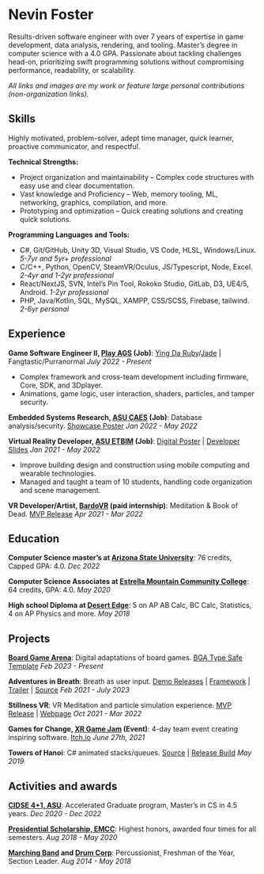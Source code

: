 Nevin Foster
============

Results-driven software engineer with over 7 years of expertise in game development, data analysis, rendering, and tooling. Master’s degree in computer science with a 4.0 GPA. Passionate about tackling challenges head-on, prioritizing swift programming solutions without compromising performance, readability, or scalability.

_All links and images are my work or feature large personal contributions (non-organization links)._

## Skills

Highly motivated, problem-solver, adept time manager, quick learner, proactive communicator, and respectful.
 
**Technical Strengths:**
- Project organization and maintainability – Complex code structures with easy use and clear documentation.
- Vast knowledge and Proficiency – Web, memory tooling, ML, networking, graphics, compilation, and more.
- Prototyping and optimization – Quick creating solutions and creating quick solutions.
  
**Programming Languages and Tools:**
- C#, Git/GitHub, Unity 3D, Visual Studio, VS Code, HLSL, Windows/Linux.	_5-7yr and 5yr+ professional_
- C/C++, Python, OpenCV, SteamVR/Oculus, JS/Typescript, Node, Excel.	_2-4yr and 1-2yr professional_
- React/NextJS, SVN, Intel’s Pin Tool, Rokoko Studio, GitLab, D3, UE4/5, Android. 	_1-2yr professional_
- PHP, Java/Kotlin, SQL, MySQL, XAMPP, CSS/SCSS, Firebase, tailwind.	_2-6yr personal_
  
## Experience

**Game Software Engineer II, [Play AGS](https://playags.com/) (Job)**: [Ying Da Ruby](https://playags.com/portfolio/ying-da-ruby/)/[Jade](https://playags.com/portfolio/ying-da-jade/) | Fangtastic/Purranormal 	_July 2022 - Present_
- Complex framework and cross-team development including firmware, Core, SDK, and 3Dplayer.
- Animations, game logic, user interaction, shaders, particles, and tamper security.

**Embedded Systems Research, [ASU CAES](https://stamcenter.asu.edu/caes-lab/) (Job)**: Database analysis/security. [Showcase Poster](https://docs.google.com/presentation/d/17DS6Ll5wR4Ua1XnM5S4XyCkRd5n009YO/edit?usp=sharing&ouid=102130998918044360736&rtpof=true&sd=true)	_Jan 2022 - May 2022_
  
**Virtual Reality Developer, [ASU ETBIM](https://web.archive.org/web/20231228062131/https:/etbimlab.com/) (Job)**: [Digital Poster](https://docs.google.com/presentation/d/182QOt301T9_v2pDrtDr8LNCj9X4CWCwJ/edit?usp=sharing&ouid=102130998918044360736&rtpof=true&sd=true) | [Developer Slides](https://docs.google.com/presentation/d/1GntaptTZvh7coKvKLOK6KFFp43E3P3QXo5_9lmUGLcE/edit?usp=sharing)	_Jan 2021 - May 2022_
- Improve building design and construction using mobile computing and wearable technologies.
- Managed and taught a team of 10 students, handling code organization and scene management.

**VR Developer/Artist, [BardoVR](https://www.bardovr.com/) (paid internship)**: Meditation & Book of Dead. [MVP Release](https://github.com/Versebuilding/StillnessVR/releases) 	_Apr 2021 - Mar 2022_
  
## Education

**Computer Science master’s at [Arizona State University](https://asuonline.asu.edu/)**: 76 credits, Capped GPA: 4.0. 	 _Dec 2022_

**Computer Science Associates at [Estrella Mountain Community College](https://www.estrellamountain.edu/)**: 64 credits, GPA: 4.0. 	 _May 2020_

**High school Diploma at [Desert Edge](https://www.aguafria.org/dehs)**: 5 on AP AB Calc, BC Calc, Statistics, 4 on AP Physics and more. 	 _May 2018_

## Projects

**[Board Game Arena](https://boardgamearena.com/)**: Digital adaptations of board games. [BGA Type Safe Template](https://github.com/NevinAF/bga-ts-template) 	_Feb 2023 - Present_

**Adventures in Breath**: Breath as user input. [Demo Releases](https://github.com/Versebuilding/AiB-App/releases) | [Framework](https://docs.google.com/presentation/d/1DgyVn3C-NJYVlhoHBXkjvRmYYvaiEjpjvubrIIAeMbA/edit?usp=sharing) | [Trailer](https://drive.google.com/file/d/1RECrIq9SDkGhZRiElDvlA-Mt7DfP1vMw) | [Source](https://github.com/NevinAF/BreathLibraryCore) 	_Feb 2021 - July 2023_

**Stillness VR**: VR Meditation and particle simulation experience. [MVP Release](https://github.com/Versebuilding/StillnessVR/releases) | [Webpage](https://www.bardovr.com/)	 _Oct 2021 - Mar 2022_

**Games for Change, [XR Game Jam](https://itch.io/jam/xr-brain-jam) (Event)**: 4-day team event creating inspiring software. [Itch.io](https://lnkd.in/g79AzUf) 	_June 27th, 2021_

**Towers of Hanoi**: C# animated stacks/queues. [Source](https://github.com/NevinAF/Towers-of-Hanoi) | [Release Build](https://github.com/NevinAF/Towers-of-Hanoi/releases/tag/v1.0) 	 _May 2019_

## Activities and awards

**[CIDSE 4+1, ASU](https://scai.engineering.asu.edu/accelerated-masters-in-cs-cse/)**: Accelerated Graduate program, Master’s in CS in 4.5 years.	 _Dec 2020 - Dec 2022_

**[Presidential Scholarship, EMCC](https://www.estrellamountain.edu/academics/honors/presidents-honors-scholarship)**: Highest honors, awarded four times for all semesters. 	_Aug 2018 - May 2020_

**[Marching Band](https://www.aguafria.org/dehs) and [Drum Corp](https://www.dci.org/)**: Percussionist, Freshman of the Year, Section Leader.	 _Aug 2014 - May 2018_
